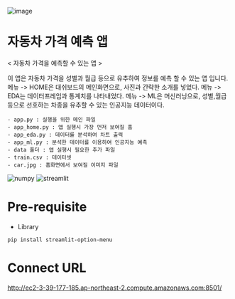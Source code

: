 

![image](https://user-images.githubusercontent.com/105832393/172633549-6d706f77-8fd8-4d91-a261-697cd1d031cc.png)



# 자동차 가격 예측 앱

< 자동차 가격을 예측할 수 있는 앱 >

이 앱은 자동차 가격을 성별과 월급 등으로 유추하여 정보를 예측 할 수 있는 앱 입니다.
메뉴 -> HOME은 대쉬보드의 메인화면으로, 사진과 간략한 소개를 넣었다.
메뉴 -> EDA는 데이터프레임과 통계치를 나타내었다.
메뉴 -> ML은 머신러닝으로, 성별,월급등으로 선호하는 차종을 유추할 수 있는 인공지능 데이터이다.

    - app.py : 실행을 위한 메인 파일
    - app_home.py : 앱 실행시 가장 먼저 보여질 홈
    - app_eda.py : 데이터를 분석하여 차트 출력
    - app_ml.py : 분석한 데이터를 이용하여 인공지능 예측
    - data 폴더 : 앱 실행시 필요한 추가 파일
    - train.csv : 데이터셋
    - car.jpg : 홈화면에서 보여질 이미지 파일
    
 ![numpy](https://user-images.githubusercontent.com/105832393/172635791-71392689-8e12-4dbe-8de6-058e7adc2de4.png) 
 ![streamlit](https://user-images.githubusercontent.com/105832393/172636710-90dfb50b-427c-4a30-a8c1-20835a114595.png)

    
# Pre-requisite
- Library
``` phtyon
pip install streamlit-option-menu
```

# Connect URL
http://ec2-3-39-177-185.ap-northeast-2.compute.amazonaws.com:8501/  


